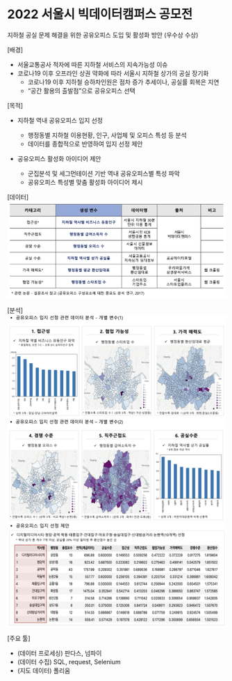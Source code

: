 # 2022 서울시 빅데이터캠퍼스 공모전
지하철 공실 문제 해결을 위한 공유오피스 도입 및 활성화 방안 (우수상 수상)

[배경]
- 서울교통공사 적자에 따른 지하철 서비스의 지속가능성 이슈
- 코로나19 이후 오프라인 상권 약화에 따라 서울시 지하철 상가의 공실 장기화
    - 코로나19 이후 지하철 승하차인원은 점차 증가 추세이나, 공실률 회복은 지연
    - “공간 활용의 출발점”으로 공유오피스 선택

[목적]
- 지하철 역내 공유오피스 입지 선정
    - 행정동별 지하철 이용현황, 인구, 사업체 및 오피스 특성 등 분석 
    - 데이터를 종합적으로 반영하여 입지 선정 제안

- 공유오피스 활성화 아이디어 제안
    - 군집분석 및 세그먼테이션 기반 역내 공유오피스별 특성 파악 
    - 공유오피스 특성별 맞춤 활성화 아이디어 제시

[데이터]
![](./image1.png)

[분석]
![](./image2.png)
![](./image3.png)
![](./image4.png)

[주요 툴]
- (데이터 프로세싱) 판다스, 넘파이
- (데이터 수집) SQL, request, Selenium
- (지도 데이터) 폴리움

